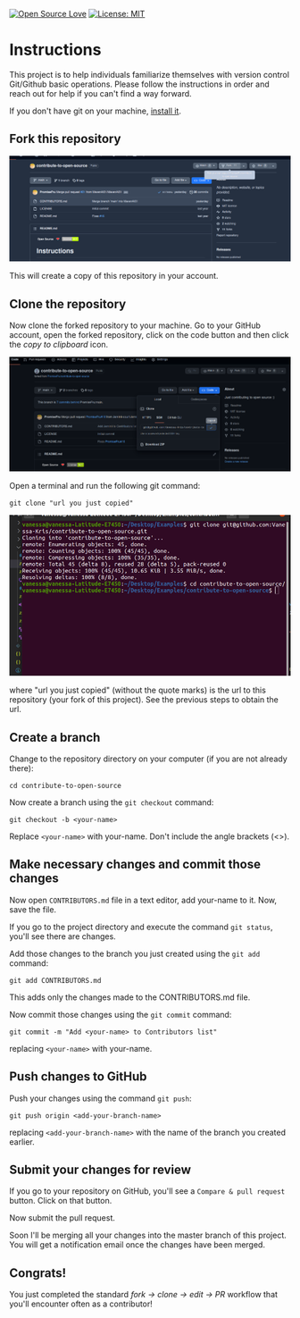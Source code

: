 [![Open Source Love](https://badges.frapsoft.com/os/v1/open-source.svg?v=103)](https://github.com/ellerbrock/open-source-badges/)
[![License: MIT](https://img.shields.io/badge/License-MIT-green.svg)](https://opensource.org/licenses/MIT)

# Instructions

This project is to help individuals familiarize themselves with version control Git/Github basic operations. Please follow the instructions in order and reach out for help if you can't find a way forward.

If you don't have git on your machine, [install it](https://help.github.com/articles/set-up-git/).

## Fork this repository

<img src="images/2.png"/>

This will create a copy of this repository in your account.

## Clone the repository

Now clone the forked repository to your machine. Go to your GitHub account, open the forked repository, click on the code button and then click the _copy to clipboard_ icon.

<img src="images/4.png"/>

Open a terminal and run the following git command:

```
git clone "url you just copied"
```

<img src="images/5.png"/>

where "url you just copied" (without the quote marks) is the url to this repository (your fork of this project). See the previous steps to obtain the url.

## Create a branch

Change to the repository directory on your computer (if you are not already there):

```
cd contribute-to-open-source
```

Now create a branch using the `git checkout` command:

```
git checkout -b <your-name>
```

Replace `<your-name>` with your-name. Don't include the angle brackets (<>).

## Make necessary changes and commit those changes

Now open `CONTRIBUTORS.md` file in a text editor, add your-name to it. Now, save the file.

If you go to the project directory and execute the command `git status`, you'll see there are changes.

Add those changes to the branch you just created using the `git add` command:

```
git add CONTRIBUTORS.md
```

This adds only the changes made to the CONTRIBUTORS.md file.

Now commit those changes using the `git commit` command:

```
git commit -m "Add <your-name> to Contributors list"
```

replacing `<your-name>` with your-name.

## Push changes to GitHub

Push your changes using the command `git push`:

```
git push origin <add-your-branch-name>
```

replacing `<add-your-branch-name>` with the name of the branch you created earlier.

## Submit your changes for review

If you go to your repository on GitHub, you'll see a `Compare & pull request` button. Click on that button.

Now submit the pull request.

Soon I'll be merging all your changes into the master branch of this project. You will get a notification email once the changes have been merged.

## Congrats!

You just completed the standard _fork -> clone -> edit -> PR_ workflow that you'll encounter often as a contributor!
